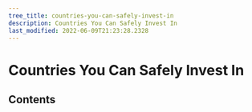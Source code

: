 ```yaml
---
tree_title: countries-you-can-safely-invest-in
description: Countries You Can Safely Invest In
last_modified: 2022-06-09T21:23:28.2328
---
```


# Countries You Can Safely Invest In

## Contents

